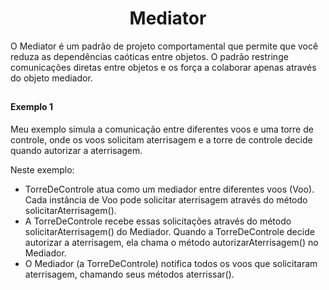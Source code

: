 <h1 align="center">Mediator</h1>

<p>O Mediator é um padrão de projeto comportamental que permite que você reduza as dependências caóticas entre objetos. 
  O padrão restringe comunicações diretas entre objetos e os força a colaborar apenas através do objeto mediador.
</p>

##

#### Exemplo 1

<p>
Meu exemplo simula a comunicação entre diferentes voos e uma torre de controle, onde os voos solicitam aterrisagem e a torre de controle decide quando autorizar a aterrisagem.

Neste exemplo:

- TorreDeControle atua como um mediador entre diferentes voos (Voo).
Cada instância de Voo pode solicitar aterrisagem através do método solicitarAterrisagem().
- A TorreDeControle recebe essas solicitações através do método solicitarAterrisagem() do Mediador.
Quando a TorreDeControle decide autorizar a aterrisagem, ela chama o método autorizarAterrisagem() no Mediador.
- O Mediador (a TorreDeControle) notifica todos os voos que solicitaram aterrisagem, chamando seus métodos aterrissar().
</p>


